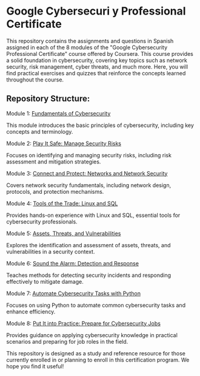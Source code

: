 # Google Cybersecuri y Professional Certificate
This repository contains the assignments and questions in Spanish assigned in each of the 8 modules of the "Google Cybersecurity Professional Certificate" course offered by Coursera. This course provides a solid foundation in cybersecurity, covering key topics such as network security, risk management, cyber threats, and much more. Here, you will find practical exercises and quizzes that reinforce the concepts learned throughout the course.

## Repository Structure:

Module 1: [Fundamentals of Cybersecurity](https://github.com/Jose-Escamilla/Google-Cybersecuri-y-Professional-Certificate/tree/c977dc06e88229749692a7396fe8bf696ea45207/1.%20Foundations%20of%20Cybersecurity)

This module introduces the basic principles of cybersecurity, including key concepts and terminology.

Module 2: [Play It Safe: Manage Security Risks](https://github.com/Jose-Escamilla/Google-Cybersecuri-y-Professional-Certificate/tree/c10c391a2b2c3e73b8ab83244be02860bd7f9d1c/2.%20Play%20It%20Safe%20Manage%20Security%20Risks)

Focuses on identifying and managing security risks, including risk assessment and mitigation strategies.

Module 3: [Connect and Protect: Networks and Network Security](https://github.com/Jose-Escamilla/Google-Cybersecuri-y-Professional-Certificate/tree/c977dc06e88229749692a7396fe8bf696ea45207/3.%20Connect%20and%20Protect%20Networks%20and%20Network%20Security)

Covers network security fundamentals, including network design, protocols, and protection mechanisms.

Module 4: [Tools of the Trade: Linux and SQL](https://github.com/Jose-Escamilla/Google-Cybersecuri-y-Professional-Certificate/tree/c977dc06e88229749692a7396fe8bf696ea45207/4.%20Tools%20of%20the%20Trade%20Linux%20and%20SQL)

Provides hands-on experience with Linux and SQL, essential tools for cybersecurity professionals.

Module 5: [Assets, Threats, and Vulnerabilities](https://github.com/Jose-Escamilla/Google-Cybersecuri-y-Professional-Certificate/tree/c977dc06e88229749692a7396fe8bf696ea45207/5.%20Assets%2C%20Threats%2C%20and%20Vulnerabilities)

Explores the identification and assessment of assets, threats, and vulnerabilities in a security context.

Module 6: [Sound the Alarm: Detection and Response](https://github.com/Jose-Escamilla/Google-Cybersecuri-y-Professional-Certificate/tree/c977dc06e88229749692a7396fe8bf696ea45207/6.%20Sound%20the%20Alarm%20Detection%20and%20Response)

Teaches methods for detecting security incidents and responding effectively to mitigate damage.

Module 7: [Automate Cybersecurity Tasks with Python](https://github.com/Jose-Escamilla/Google-Cybersecuri-y-Professional-Certificate/tree/c977dc06e88229749692a7396fe8bf696ea45207/7.%20Automate%20Cybersecurity%20Tasks%20with%20Python)

Focuses on using Python to automate common cybersecurity tasks and enhance efficiency.

Module 8: [Put It into Practice: Prepare for Cybersecurity Jobs](https://github.com/Jose-Escamilla/Google-Cybersecuri-y-Professional-Certificate/tree/c977dc06e88229749692a7396fe8bf696ea45207/8.%20Put%20It%20to%20Work%20Prepare%20for%20Cybersecurity%20Jobs)

Provides guidance on applying cybersecurity knowledge in practical scenarios and preparing for job roles in the field.

This repository is designed as a study and reference resource for those currently enrolled in or planning to enroll in this certification program. We hope you find it useful!

